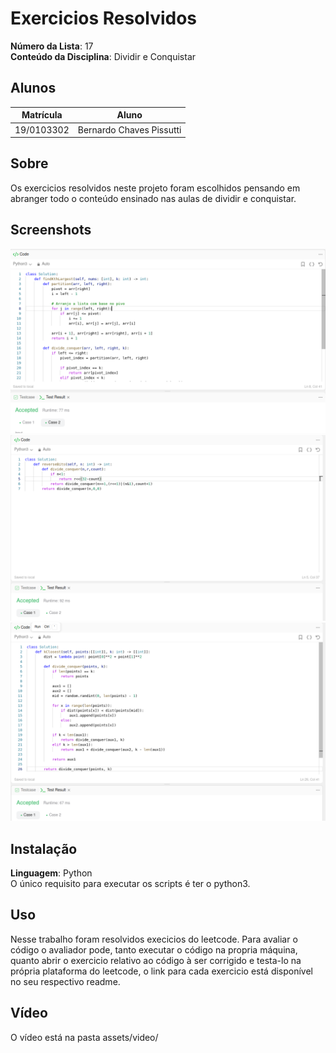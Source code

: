 # Exercicios Resolvidos

**Número da Lista**: 17<br>
**Conteúdo da Disciplina**: Dividir e Conquistar<br>

## Alunos
|Matrícula | Aluno |
| -- | -- |
| 19/0103302  |  Bernardo Chaves Pissutti |


## Sobre 
Os exercicios resolvidos neste projeto foram escolhidos pensando em abranger todo o conteúdo ensinado nas aulas de dividir e conquistar.

## Screenshots
![exercicio 1](assets/exercicio1.png)
![exercicio 2](assets/exercicio2.png)
![exercicio 3](assets/exercicio3.png)

## Instalação 
**Linguagem**: Python<br>
O único requisito para executar os scripts é ter o python3.

## Uso 
Nesse trabalho foram resolvidos execicios do leetcode. Para avaliar o código o avaliador pode, tanto executar o código na propria máquina, quanto abrir o exercicio relativo ao código à ser corrigido e testa-lo na própria plataforma do leetcode, o link para cada exercicio está disponível no seu respectivo readme.

## Vídeo 
O vídeo está na pasta assets/video/




